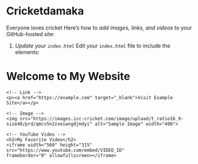 # Cricketdamaka
Everyone loves cricket
Here’s how to *add images, links, and videos* to your GitHub-hosted site:

1. *Update your `index.html`*
Edit your `index.html` file to include the elements:

<!DOCTYPE html>
<html>
<head>
    <title>Welcome Cricket Fans</title>
</head>
<body>
    <h1>Welcome to My Website</h1>

    <!-- Link -->
    <p><a href="https://example.com" target="_blank">Visit Example Site</a></p>

    <!-- Image -->
    <img src="https://images.icc-cricket.com/image/upload/t_ratio16_9-size40/prd/qmcv5n2zxeiwngdjmdyi" alt="Sample Image" width="400">

    <!-- YouTube Video -->
    <h2>My Favorite Video</h2>
    <iframe width="560" height="315" src="https://www.youtube.com/embed/VIDEO_ID" 
    frameborder="0" allowfullscreen></iframe>
</body>
</html>
